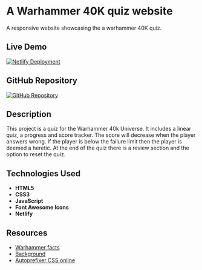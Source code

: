 # A Warhammer 40K quiz website

A responsive website showcasing the a warhammer 40K quiz.

## Live Demo

[![Netlify Deployment](https://img.shields.io/badge/Deploy-on%20Netlify-brightgreen)](https://nomech-40k-assessment.netlify.app/)

## GitHub Repository

[![GitHub Repository](https://img.shields.io/badge/GitHub-Repo-blue)](https://github.com/nomech/assignment_3.git)

## Description
This project is a quiz for the Warhammer 40k Universe. It includes a linear quiz, a progress and score tracker. The score will decrease when the player answers wrong. If the player is below the failure limit then the player is deemed a heretic. At the end of the quiz there is a review section and the option to reset the quiz. 


## Technologies Used

- **HTML5**
- **CSS3**
- **JavaScript**
- **Font Awesome Icons**
- **Netlify**

## Resources

- [Warhammer facts](https://wh40k.lexicanum.com/wiki/Main_Page)
- [Background](https://wallhaven.cc/w/kw2grq)
- [Autoprefixer CSS online](https://autoprefixer.github.io/)